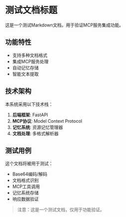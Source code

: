 # 测试文档标题

这是一个测试Markdown文档，用于验证MCP服务集成功能。

## 功能特性

- 支持多种文档格式
- 集成MCP服务处理
- 自动记忆存储
- 智能文本提取

## 技术架构

本系统采用以下技术栈：

1. **后端框架**: FastAPI
2. **MCP协议**: Model Context Protocol
3. **记忆系统**: 资源记忆管理器
4. **文档处理**: 多格式解析器

## 测试用例

这个文档将被用于测试：
- Base64编码/解码
- 文档格式识别
- MCP工具调用
- 记忆系统存储
- 响应数据验证

> 注意：这是一个测试文档，仅用于功能验证。
